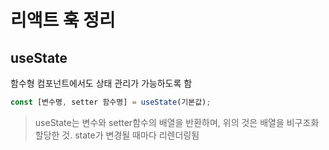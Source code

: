 # 리액트 훅 정리

## useState

함수형 컴포넌트에서도 상태 관리가 가능하도록 함

```js
const [변수명, setter 함수명] = useState(기본값);
```

> useState는 변수와 setter함수의 배열을 반환하며, 위의 것은 배열을 비구조화 할당한 것.
> state가 변경될 때마다 리렌더링됨
